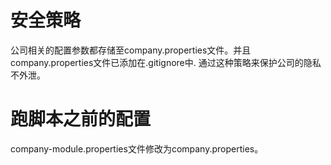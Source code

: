 # 安全策略
公司相关的配置参数都存储至company.properties文件。并且company.properties文件已添加在.gitignore中.
通过这种策略来保护公司的隐私不外泄。

# 跑脚本之前的配置
company-module.properties文件修改为company.properties。
